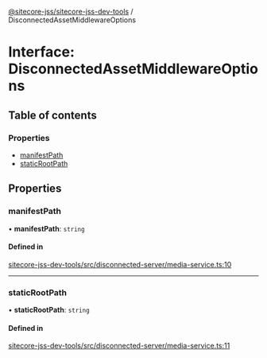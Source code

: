 [@sitecore-jss/sitecore-jss-dev-tools](../README.md) / DisconnectedAssetMiddlewareOptions

# Interface: DisconnectedAssetMiddlewareOptions

## Table of contents

### Properties

- [manifestPath](DisconnectedAssetMiddlewareOptions.md#manifestpath)
- [staticRootPath](DisconnectedAssetMiddlewareOptions.md#staticrootpath)

## Properties

### manifestPath

• **manifestPath**: `string`

#### Defined in

[sitecore-jss-dev-tools/src/disconnected-server/media-service.ts:10](https://github.com/Sitecore/jss/blob/a481db801/packages/sitecore-jss-dev-tools/src/disconnected-server/media-service.ts#L10)

___

### staticRootPath

• **staticRootPath**: `string`

#### Defined in

[sitecore-jss-dev-tools/src/disconnected-server/media-service.ts:11](https://github.com/Sitecore/jss/blob/a481db801/packages/sitecore-jss-dev-tools/src/disconnected-server/media-service.ts#L11)
